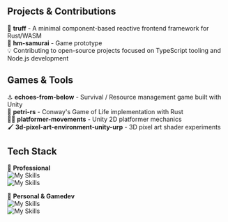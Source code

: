 ## Projects & Contributions
🦀 **truff** - A minimal component-based reactive frontend framework for Rust/WASM  
🥷 **hm-samurai** - Game prototype  
💡 Contributing to open-source projects focused on TypeScript tooling and Node.js development

## Games & Tools
⚓ **echoes-from-below** - Survival / Resource management game built with Unity  
🐛 **petri-rs** - Conway's Game of Life implementation with Rust  
🏃‍♀️ **platformer-movements** - Unity 2D platformer mechanics  
🖌️ **3d-pixel-art-environment-unity-urp** - 3D pixel art shader experiments

## Tech Stack
👔 **Professional**  
![My Skills](https://go-skill-icons.vercel.app/api/icons?i=ts,angular,reactivex,testinglibrary,jest,eslint)  
![My Skills](https://go-skill-icons.vercel.app/api/icons?i=java,spring)

🎯 **Personal & Gamedev**  
![My Skills](https://go-skill-icons.vercel.app/api/icons?i=rust)  
![My Skills](https://go-skill-icons.vercel.app/api/icons?i=godot,unity,bevy,blender)
